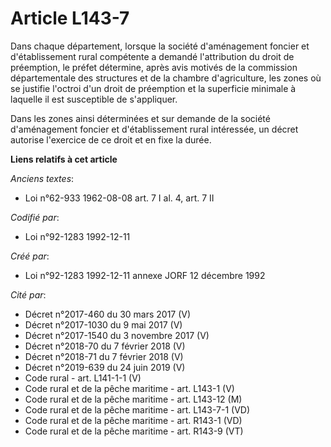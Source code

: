 # Article L143-7

Dans chaque département, lorsque la société d'aménagement foncier et d'établissement rural compétente a demandé l'attribution
du droit de préemption, le préfet détermine, après avis motivés de la commission départementale des structures et de la
chambre d'agriculture, les zones où se justifie l'octroi d'un droit de préemption et la superficie minimale à laquelle il est
susceptible de s'appliquer.

Dans les zones ainsi déterminées et sur demande de la société d'aménagement foncier et d'établissement rural intéressée, un
décret autorise l'exercice de ce droit et en fixe la durée.

**Liens relatifs à cet article**

_Anciens textes_:

  - Loi n°62-933 1962-08-08 art. 7 I al. 4, art. 7 II

_Codifié par_:

  - Loi n°92-1283 1992-12-11

_Créé par_:

  - Loi n°92-1283 1992-12-11 annexe JORF 12 décembre 1992

_Cité par_:

  - Décret n°2017-460 du 30 mars 2017 (V)
  - Décret n°2017-1030 du 9 mai 2017 (V)
  - Décret n°2017-1540 du 3 novembre 2017 (V)
  - Décret n°2018-70 du 7 février 2018 (V)
  - Décret n°2018-71 du 7 février 2018 (V)
  - Décret n°2019-639 du 24 juin 2019 (V)
  - Code rural - art. L141-1-1 (V)
  - Code rural et de la pêche maritime - art. L143-1 (V)
  - Code rural et de la pêche maritime - art. L143-12 (M)
  - Code rural et de la pêche maritime - art. L143-7-1 (VD)
  - Code rural et de la pêche maritime - art. R143-1 (VD)
  - Code rural et de la pêche maritime - art. R143-9 (VT)

